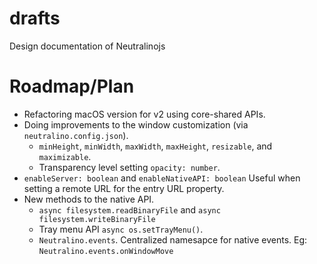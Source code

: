 # drafts
Design documentation of Neutralinojs

# Roadmap/Plan

- Refactoring macOS version for v2 using core-shared APIs.
- Doing improvements to the window customization (via `neutralino.config.json`).
  * `minHeight`, `minWidth`, `maxWidth`, `maxHeight`, `resizable`, and `maximizable`.
  * Transparency level setting `opacity: number`.
- `enableServer: boolean` and `enableNativeAPI: boolean` Useful when setting a remote URL for the entry URL property.
- New methods to the native API.
  * `async filesystem.readBinaryFile` and `async filesystem.writeBinaryFile`
  * Tray menu API `async os.setTrayMenu()`. 
  * `Neutralino.events`. Centralized namesapce for native events. Eg: `Neutralino.events.onWindowMove`
